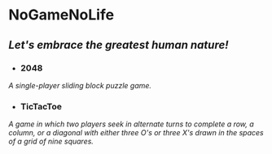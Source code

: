 # NoGameNoLife

## *Let's embrace the greatest human nature!*

- ### 2048
*A single-player sliding block puzzle game.*

- ### TicTacToe
*A game in which two players seek in alternate turns to complete a row, a column, or a diagonal with either three O's or three X's drawn in the spaces of a grid of nine squares.*
